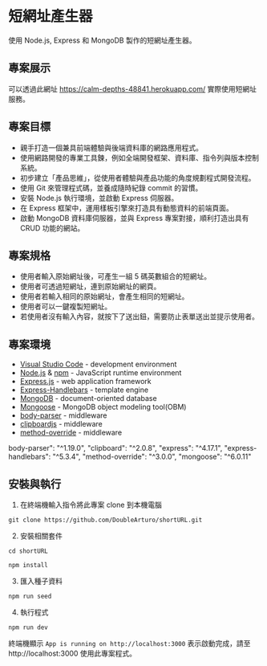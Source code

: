# 短網址產生器
使用 Node.js, Express 和 MongoDB 製作的短網址產生器。


## 專案展示
可以透過此網址 https://calm-depths-48841.herokuapp.com/ 實際使用短網址服務。

## 專案目標
- 親手打造一個兼具前端體驗與後端資料庫的網路應用程式。
- 使用網路開發的專業工具鍊，例如全端開發框架、資料庫、指令列與版本控制系統。
- 初步建立「產品思維」，從使用者體驗與產品功能的角度規劃程式開發流程。
- 使用 Git 來管理程式碼，並養成隨時紀錄 commit 的習慣。
- 安裝 Node.js 執行環境，並啟動 Express 伺服器。
- 在 Express 框架中，運用樣板引擎來打造具有動態資料的前端頁面。
- 啟動 MongoDB 資料庫伺服器，並與 Express 專案對接，順利打造出具有 CRUD 功能的網站。

## 專案規格
- 使用者輸入原始網址後，可產生一組 5 碼英數組合的短網址。
- 使用者可透過短網址，連到原始網址的網頁。
- 使用者若輸入相同的原始網址，會產生相同的短網址。
- 使用者可以一鍵複製短網址。
- 若使用者沒有輸入內容，就按下了送出鈕，需要防止表單送出並提示使用者。

## 專案環境
*  [Visual Studio Code](https://code.visualstudio.com/) - development environment
*  [Node.js](https://nodejs.org/en/) & [npm](https://www.npmjs.com/) - JavaScript runtime environment
*  [Express.js](https://expressjs.com/) - web application framework
*  [Express-Handlebars](https://www.npmjs.com/package/express-handlebars) - template engine
*  [MongoDB](https://www.mongodb.com/) - document-oriented database
*  [Mongoose](https://mongoosejs.com/) - MongoDB object modeling tool(OBM)
*  [body-parser](https://www.npmjs.com/package/body-parser) - middleware
*  [clipboardjs](https://github.com/zenorocha/clipboard.js) - middleware
*  [method-override](https://www.npmjs.com/package/method-override) - middleware

body-parser": "^1.19.0",
    "clipboard": "^2.0.8",
    "express": "^4.17.1",
    "express-handlebars": "^5.3.4",
    "method-override": "^3.0.0",
    "mongoose": "^6.0.11"


## 安裝與執行
1. 在終端機輸入指令將此專案 clone 到本機電腦

```
git clone https://github.com/DoubleArturo/shortURL.git
```

2. 安裝相關套件

```
cd shortURL
```

```
npm install
```

3. 匯入種子資料

```
npm run seed
```

4. 執行程式

```
npm run dev
```

終端機顯示 `App is running on http://localhost:3000` 表示啟動完成，請至 http://localhost:3000 使用此專案程式。